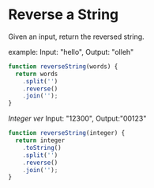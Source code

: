 # Reverse a String

Given an input, return the reversed string.

example:
Input: "hello",
Output: "olleh"

```javascript
function reverseString(words) {
  return words
    .split('')
    .reverse()
    .join('');
}
```

_Integer ver_
Input: "12300",
Output:"00123"

```javascript
function reverseString(integer) {
  return integer
    .toString()
    .split('')
    .reverse()
    .join('');
}
```

